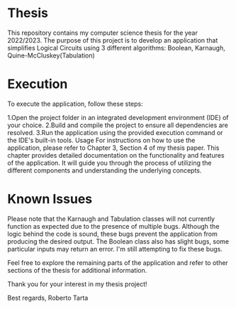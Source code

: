 # Thesis
This repository contains my computer science thesis for the year 2022/2023. 
The purpose of this project is to develop an application that simplifies Logical Circuits using 3 different algorithms: Boolean, Karnaugh, Quine-McCluskey(Tabulation)

# Execution
To execute the application, follow these steps:

1.Open the project folder in an integrated development environment (IDE) of your choice.
2.Build and compile the project to ensure all dependencies are resolved.
3.Run the application using the provided execution command or the IDE's built-in tools.
Usage
For instructions on how to use the application, please refer to Chapter 3, Section 4 of my thesis paper. 
This chapter provides detailed documentation on the functionality and features of the application. 
It will guide you through the process of utilizing the different components and understanding the underlying concepts.

# Known Issues
Please note that the Karnaugh and Tabulation classes will not currently function as expected due to the presence of multiple bugs. 
Although the logic behind the code is sound, these bugs prevent the application from producing the desired output. 
The Boolean class also has slight bugs, some particular inputs may return an error.
I'm still attempting to fix these bugs.

Feel free to explore the remaining parts of the application and refer to other sections of the thesis for additional information.

Thank you for your interest in my thesis project!

Best regards,
Roberto Tarta
